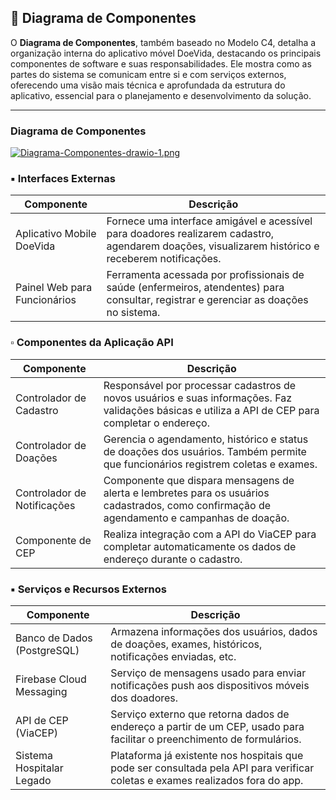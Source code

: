 ## 📌 Diagrama de Componentes

O **Diagrama de Componentes**, também baseado no Modelo C4, detalha a organização interna do aplicativo móvel DoeVida, destacando os principais componentes de software e suas responsabilidades. Ele mostra como as partes do sistema se comunicam entre si e com serviços externos, oferecendo uma visão mais técnica e aprofundada da estrutura do aplicativo, essencial para o planejamento e desenvolvimento da solução.

--- 

### Diagrama de Componentes

[![Diagrama-Componentes-drawio-1.png](https://i.postimg.cc/9F2H4hk4/Diagrama-Componentes-drawio-1.png)](https://postimg.cc/DmxMDtnF)

### ▪️ Interfaces Externas
|**Componente**|	**Descrição**|
|-|-|
|Aplicativo Mobile DoeVida|	Fornece uma interface amigável e acessível para doadores realizarem cadastro, agendarem doações, visualizarem histórico e receberem notificações.|
|Painel Web para Funcionários|	Ferramenta acessada por profissionais de saúde (enfermeiros, atendentes) para consultar, registrar e gerenciar as doações no sistema.|

### ▫️ Componentes da Aplicação API

|**Componente**|	**Descrição**|
|-|-|
|Controlador de Cadastro|Responsável por processar cadastros de novos usuários e suas informações. Faz validações básicas e utiliza a API de CEP para completar o endereço.|
|Controlador de Doações	|Gerencia o agendamento, histórico e status de doações dos usuários. Também permite que funcionários registrem coletas e exames.|
|Controlador de Notificações|	Componente que dispara mensagens de alerta e lembretes para os usuários cadastrados, como confirmação de agendamento e campanhas de doação.|
|Componente de CEP|Realiza integração com a API do ViaCEP para completar automaticamente os dados de endereço durante o cadastro.|

### ▪️ Serviços e Recursos Externos

|**Componente**|**Descrição**|
|-|-|
|Banco de Dados (PostgreSQL)|Armazena informações dos usuários, dados de doações, exames, históricos, notificações enviadas, etc.|
|Firebase Cloud Messaging	|Serviço de mensagens usado para enviar notificações push aos dispositivos móveis dos doadores.|
|API de CEP (ViaCEP)|	Serviço externo que retorna dados de endereço a partir de um CEP, usado para facilitar o preenchimento de formulários.|
|Sistema Hospitalar Legado|Plataforma já existente nos hospitais que pode ser consultada pela API para verificar coletas e exames realizados fora do app.|
